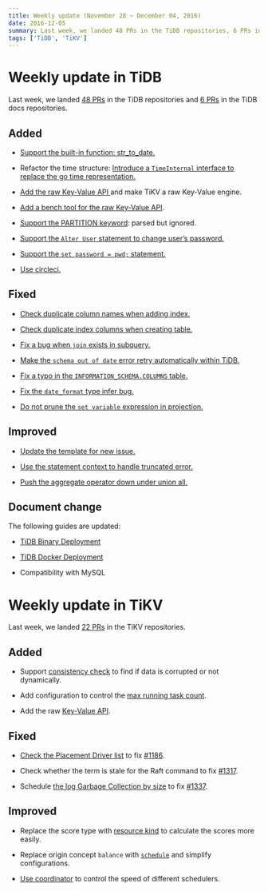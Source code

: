 ```yaml
---
title: Weekly update (November 28 ~ December 04, 2016)
date: 2016-12-05
summary: Last week, we landed 48 PRs in the TiDB repositories, 6 PRs in the TiDB docs repositories, and 22 PRs in the TiKV repositories.
tags: ['TiDB', 'TiKV']
---
```


# Weekly update in TiDB

Last week, we landed [48 PRs](https://github.com/pingcap/tidb/pulls?utf8=%E2%9C%93&q=is%3Apr%20is%3Amerged%20merged%3A2016-11-28..2016-12-04) in the TiDB repositories and [6 PRs](https://github.com/pingcap/docs/pulls?utf8=%E2%9C%93&q=is%3Apr%20is%3Amerged%20merged%3A2016-11-28..2016-12-04%20) in the TiDB docs repositories.

## Added

+ [Support the built-in function: str\_to\_date. ](https://github.com/pingcap/tidb/pull/2078) 

+ Refactor the time structure: [Introduce a `TimeInternal` interface to replace the go time representation.](https://github.com/pingcap/tidb/pull/2098)

+ [Add the raw Key-Value API ](https://github.com/pingcap/tidb/pull/2101) and make TiKV a raw Key-Value engine. 

+ [Add a bench tool for the raw Key-Value ](https://github.com/pingcap/tidb/pull/2109)[API](https://github.com/pingcap/tidb/pull/2101).

+ [Support the PARTITION keyword](https://github.com/pingcap/tidb/pull/2115): parsed but ignored.

+ [Support the `Alter User` statement to change user’s password.](https://github.com/pingcap/tidb/pull/2144)

+ [Support the `set password = pwd;` statement.](https://github.com/pingcap/tidb/pull/2155)

+ [Use circleci.](https://github.com/pingcap/tidb/pull/2154)

## Fixed

+ [Check duplicate column names when adding index.](https://github.com/pingcap/tidb/pull/2103)

+ [Check duplicate index columns when creating table.](https://github.com/pingcap/tidb/pull/2123)

+ [Fix a bug when `join` exists in subquery.](https://github.com/pingcap/tidb/pull/2106)

+ [Make the `schema out of date` error retry automatically within TiDB.](https://github.com/pingcap/tidb/pull/2110)

+ [Fix a typo in the `INFORMATION_SCHEMA.COLUMNS` table.](https://github.com/pingcap/tidb/pull/2126)

+ [Fix the `date_format` type infer bug.](https://github.com/pingcap/tidb/pull/2152)

+ [Do not prune the `set variable` expression in projection.](https://github.com/pingcap/tidb/pull/2160)

## Improved

+ [Update the template for new issue.](https://github.com/pingcap/tidb/pull/2131)

+ [Use the statement context to handle truncated error.](https://github.com/pingcap/tidb/pull/2147)

+ [Push the aggregate operator down under union all.](https://github.com/pingcap/tidb/pull/2150) 

## Document change

The following guides are updated:

* [TiDB Binary Deployment](https://github.com/pingcap/docs/blob/master/op-guide/binary-deployment.md)

* [TiDB Docker Deployment](https://github.com/pingcap/docs/blob/master/op-guide/docker-deployment.md)

* Compatibility with MySQL

# Weekly update in TiKV

Last week, we landed [22 PRs](https://github.com/search?utf8=%E2%9C%93&q=repo%3Apingcap%2Ftikv+repo%3Apingcap%2Fpd+is%3Apr+is%3Amerged+merged%3A2016-11-27..2016-12-03&type=Issues&ref=searchresults) in the TiKV repositories.

## Added

+ Support [consistency check](https://github.com/pingcap/tikv/pull/1344) to find if data is corrupted or not dynamically. 

+ Add configuration to control the [max running task count](https://github.com/pingcap/tikv/pull/1361). 

+ Add the raw [Key-Value API](https://github.com/pingcap/tikv/pull/1364).

## Fixed

+ [Check the Placement Driver list](https://github.com/pingcap/tikv/pull/1201) to fix [#1186](https://github.com/pingcap/tikv/issues/1186).

+ Check whether the term is stale for the Raft command to fix [#1317](https://github.com/pingcap/tikv/issues/1317).

+ Schedule [the log Garbage Collection by size](https://github.com/pingcap/tikv/pull/1362) to fix [#1337](https://github.com/pingcap/tikv/issues/1337).

## Improved

+ Replace the score type with [resource kind](https://github.com/pingcap/pd/pull/393) to calculate the scores more easily. 

+ Replace origin concept `balance` with [`schedule`](https://github.com/pingcap/tikv/pull/1344) and simplify configurations.  

+ [Use coordinator](https://github.com/pingcap/pd/pull/398) to control the speed of different schedulers.

